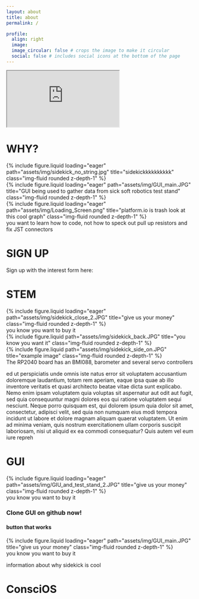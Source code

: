 ```yaml
---
layout: about
title: about
permalink: /

profile:
  align: right
  image: 
  image_circular: false # crops the image to make it circular
  social: false # includes social icons at the bottom of the page
---
```



 <div class="row">
    <div class="video">
        <iframe src="https://www.youtube.com/embed/GJxBAZ-TtMo?autoplay=1&mute=1" id="headderVideo"> </iframe>
    </div>
 </div>

 <div class="row">
    <h1>WHY?</h1>
 </div>

<div class="row">
    <div class="col-sm mt-3 mt-md-0" href="/STEM">
        {% include figure.liquid loading="eager" path="assets/img/sidekick_no_string.jpg" title="sidekickkkkkkkkkk" class="img-fluid rounded z-depth-1" %}
    </div>
    <div class="col-sm mt-3 mt-md-0" href="/GUI">
        {% include figure.liquid loading="eager" path="assets/img/GUI_main.JPG" title="GUI being used to gather data from sick soft robotics test stand" class="img-fluid rounded z-depth-1" %}
    </div>
    <div class="col-sm mt-3 mt-md-0" href="/GUI">
        {% include figure.liquid loading="eager" path="assets/img/Loading_Screen.png" title="platform.io is trash look at this cool graph" class="img-fluid rounded z-depth-1" %}
    </div>
</div>
<div class="caption">
   you want to learn how to code, not how to speck out pull up resistors and fix JST connectors
</div>

 <div class="row">
    <h1>SIGN UP</h1>
    <p>
    Sign up with the interest form here:
    </p>
 </div>



 <div class="row" id="STEM_info">
    <h1>STEM</h1>
 </div>


<div class="row">
    <div class="col-sm mt-3 mt-md-0">
        {% include figure.liquid loading="eager" path="assets/img/sidekick_close_2.JPG" title="give us your money" class="img-fluid rounded z-depth-1" %}
    </div>
</div>
<div class="caption">
    you know you want to buy it
</div>


<div class="row justify-content-sm-center">
    <div class="col-sm-8 mt-3 mt-md-0">
        {% include figure.liquid path="assets/img/sidekick_back.JPG" title="you know you want it" class="img-fluid rounded z-depth-1" %}
    </div>
    <div class="col-sm-4 mt-3 mt-md-0">
        {% include figure.liquid path="assets/img/sidekick_side_on.JPG" title="example image" class="img-fluid rounded z-depth-1" %}
    </div>
</div>

<div class="caption">
    The RP2040 board has an BMI088, barometer and several servo controllers 
</div>



 <p>
 ed ut perspiciatis unde omnis iste natus error sit voluptatem accusantium doloremque laudantium, totam rem aperiam, eaque ipsa quae ab illo inventore veritatis et quasi architecto beatae vitae dicta sunt explicabo. Nemo enim ipsam voluptatem quia voluptas sit aspernatur aut odit aut fugit, sed quia consequuntur magni dolores eos qui ratione voluptatem sequi nesciunt. Neque porro quisquam est, qui dolorem ipsum quia dolor sit amet, consectetur, adipisci velit, sed quia non numquam eius modi tempora incidunt ut labore et dolore magnam aliquam quaerat voluptatem. Ut enim ad minima veniam, quis nostrum exercitationem ullam corporis suscipit laboriosam, nisi ut aliquid ex ea commodi consequatur? Quis autem vel eum iure repreh
</p>

<div class="row" id="GUI_info">
    <h1>GUI</h1>
</div>
<div class="row">
    <div class="col-sm mt-3 mt-md-0">
        {% include figure.liquid loading="eager" path="assets/img/GIU_and_test_stand_2.JPG" title="give us your money" class="img-fluid rounded z-depth-1" %}
    </div>
</div>
<div class="caption">
    you know you want to buy it
</div>

<h3>Clone GUI on github now!</h3>
<h4> button that works </h4>

<div class="row">
    <div class="col-sm mt-3 mt-md-0">
        {% include figure.liquid loading="eager" path="assets/img/GUI_main.JPG" title="give us your money" class="img-fluid rounded z-depth-1" %}
    </div>
</div>
<div class="caption">
    you know you want to buy it
</div>


information about why sidekick is cool

 <div class="row" id="ConsciOS_info">
    <h1>ConsciOS</h1>
 </div>



